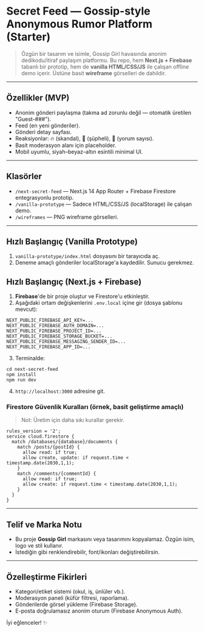 
# Secret Feed — Gossip-style Anonymous Rumor Platform (Starter)

> Özgün bir tasarım ve isimle, Gossip Girl havasında anonim dedikodu/itiraf paylaşım platformu.
> Bu repo, hem **Next.js + Firebase** tabanlı bir prototip, hem de **vanilla HTML/CSS/JS** ile çalışan
> offline demo içerir. Üstüne basit **wireframe** görselleri de dahildir.

---

## Özellikler (MVP)
- Anonim gönderi paylaşma (takma ad zorunlu değil — otomatik üretilen "Guest-###").
- Feed (en yeni gönderiler).
- Gönderi detay sayfası.
- Reaksiyonlar: 🔥 (skandal), 🤔 (şüpheli), 💬 (yorum sayısı).
- Basit moderasyon alanı için placeholder.
- Mobil uyumlu, siyah–beyaz–altın esintili minimal UI.

---

## Klasörler
- `/next-secret-feed` — Next.js 14 App Router + Firebase Firestore entegrasyonlu prototip.
- `/vanilla-prototype` — Sadece HTML/CSS/JS (localStorage) ile çalışan demo.
- `/wireframes` — PNG wireframe görselleri.

---

## Hızlı Başlangıç (Vanilla Prototype)
1. `vanilla-prototype/index.html` dosyasını bir tarayıcıda aç.
2. Deneme amaçlı gönderiler localStorage'a kaydedilir. Sunucu gerekmez.

## Hızlı Başlangıç (Next.js + Firebase)
1. **Firebase**'de bir proje oluştur ve Firestore'u etkinleştir.
2. Aşağıdaki ortam değişkenlerini `.env.local` içine gir (dosya şablonu mevcut):
```
NEXT_PUBLIC_FIREBASE_API_KEY=...
NEXT_PUBLIC_FIREBASE_AUTH_DOMAIN=...
NEXT_PUBLIC_FIREBASE_PROJECT_ID=...
NEXT_PUBLIC_FIREBASE_STORAGE_BUCKET=...
NEXT_PUBLIC_FIREBASE_MESSAGING_SENDER_ID=...
NEXT_PUBLIC_FIREBASE_APP_ID=...
```
3. Terminalde:
```
cd next-secret-feed
npm install
npm run dev
```
4. `http://localhost:3000` adresine git.

### Firestore Güvenlik Kuralları (örnek, basit geliştirme amaçlı)
> Not: Üretim için daha sıkı kurallar gerekir.
```
rules_version = '2';
service cloud.firestore {
  match /databases/{database}/documents {
    match /posts/{postId} {
      allow read: if true;
      allow create, update: if request.time < timestamp.date(2030,1,1);
    }
    match /comments/{commentId} {
      allow read: if true;
      allow create: if request.time < timestamp.date(2030,1,1);
    }
  }
}
```

---

## Telif ve Marka Notu
- Bu proje **Gossip Girl** markasını veya tasarımını kopyalamaz. Özgün isim, logo ve stil kullanır.
- İstediğin gibi renklendirebilir, font/ikonları değiştirebilirsin.

---

## Özelleştirme Fikirleri
- Kategori/etiket sistemi (okul, iş, ünlüler vb.).
- Moderasyon paneli (küfür filtresi, raporlama).
- Gönderilerde görsel yükleme (Firebase Storage).
- E-posta doğrulamasız anonim oturum (Firebase Anonymous Auth).

İyi eğlenceler! ✨
